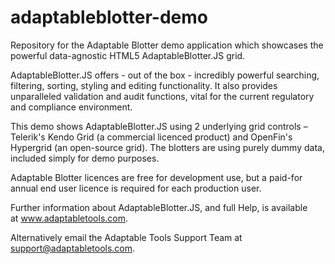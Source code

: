 # adaptableblotter-demo
Repository for the Adaptable Blotter demo application which showcases the powerful data-agnostic HTML5 AdaptableBlotter.JS grid.

AdaptableBlotter.JS offers - out of the box - incredibly powerful searching, filtering, sorting, styling and editing functionality. It also provides unparalleled validation and audit functions, vital for the current regulatory and compliance environment.

This demo shows AdaptableBlotter.JS using 2 underlying grid controls –Telerik's Kendo Grid (a commercial licenced product) and OpenFin's Hypergrid (an open-source grid).  The blotters are using purely dummy data, included simply for demo purposes.

Adaptable Blotter licences are free for development use, but a paid-for annual end user licence is required for each production user. 

Further information about AdaptableBlotter.JS, and full Help, is available at www.adaptabletools.com. 

Alternatively email the Adaptable Tools Support Team at support@adaptabletools.com.
